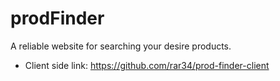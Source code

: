 # prodFinder

A reliable website for searching your desire products.


- Client side link: https://github.com/rar34/prod-finder-client